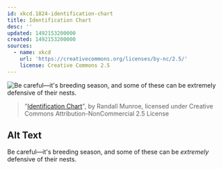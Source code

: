 ```yaml
---
id: xkcd.1824-identification-chart
title: Identification Chart
desc: ''
updated: 1492153200000
created: 1492153200000
sources:
  - name: xkcd
    url: 'https://creativecommons.org/licenses/by-nc/2.5/'
    license: Creative Commons 2.5
---
```

![Be careful—it's breeding season, and some of these can be *extremely* defensive of their nests.](https://imgs.xkcd.com/comics/identification_chart.png)
> "[Identification Chart](https://xkcd.com/1824/)", by Randall Munroe, licensed under Creative Commons Attribution-NonCommercial 2.5 License

## Alt Text
Be careful—it's breeding season, and some of these can be *extremely* defensive of their nests.
